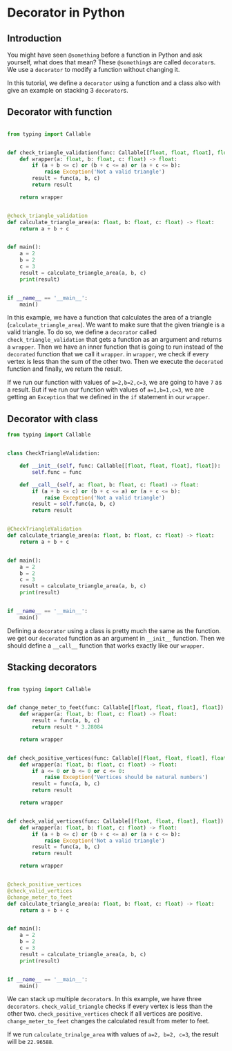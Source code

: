 # Decorator in Python

## Introduction

You might have seen `@something` before a
function in Python and ask yourself, what
does that mean? These `@something`s are called
`decorator`s. We use a `decorator` to modify a
function without changing it.

In this tutorial, we define a `decorator` using
a function and a class also with give an example
on stacking 3 `decorator`s.

## Decorator with function

```python

from typing import Callable


def check_triangle_validation(func: Callable[[float, float, float], float]) -> Callable[[float, float, float], float]:
    def wrapper(a: float, b: float, c: float) -> float:
        if (a + b <= c) or (b + c <= a) or (a + c <= b):
            raise Exception('Not a valid triangle')
        result = func(a, b, c)
        return result

    return wrapper


@check_triangle_validation
def calculate_triangle_area(a: float, b: float, c: float) -> float:
    return a + b + c


def main():
    a = 2
    b = 2
    c = 3
    result = calculate_triangle_area(a, b, c)
    print(result)


if __name__ == '__main__':
    main()
```

In this example, we have a function that calculates
the area of a triangle (`calculate_triangle_area`).
We want to make sure that the given triangle
is a valid triangle. To do so, we define
a `decorator` called `check_triangle_validation`
that gets a function as an argument and returns a `wrapper`.
Then we have an inner function that is going to run instead
of the `decorated` function that we call it `wrapper`.
in `wrapper`, we check if every vertex is less than
the sum of the other two. Then we execute the
`decorated` function and finally, we return the result.

If we run our function with values of `a=2,b=2,c=3`,
we are going to have `7` as a result. But if we run
our function with values of `a=1,b=1,c=3`, we are
getting an `Exception` that we defined in the `if` statement
in our `wrapper`.

## Decorator with class

```python
from typing import Callable


class CheckTriangleValidation:

    def __init__(self, func: Callable[[float, float, float], float]):
        self.func = func

    def __call__(self, a: float, b: float, c: float) -> float:
        if (a + b <= c) or (b + c <= a) or (a + c <= b):
            raise Exception('Not a valid triangle')
        result = self.func(a, b, c)
        return result


@CheckTriangleValidation
def calculate_triangle_area(a: float, b: float, c: float) -> float:
    return a + b + c


def main():
    a = 2
    b = 2
    c = 3
    result = calculate_triangle_area(a, b, c)
    print(result)


if __name__ == '__main__':
    main()
```

Defining a `decorator` using a class is pretty much the same
as the function. we get our `decorated` function as an argument
in `__init__` function. Then we should define a `__call__` function
that works exactly like our `wrapper`.

## Stacking decorators

```python

from typing import Callable


def change_meter_to_feet(func: Callable[[float, float, float], float]) -> Callable[[float, float, float], float]:
    def wrapper(a: float, b: float, c: float) -> float:
        result = func(a, b, c)
        return result * 3.28084

    return wrapper


def check_positive_vertices(func: Callable[[float, float, float], float]):
    def wrapper(a: float, b: float, c: float) -> float:
        if a <= 0 or b <= 0 or c <= 0:
            raise Exception('Vertices should be natural numbers')
        result = func(a, b, c)
        return result

    return wrapper


def check_valid_vertices(func: Callable[[float, float, float], float]):
    def wrapper(a: float, b: float, c: float) -> float:
        if (a + b <= c) or (b + c <= a) or (a + c <= b):
            raise Exception('Not a valid triangle')
        result = func(a, b, c)
        return result

    return wrapper


@check_positive_vertices
@check_valid_vertices
@change_meter_to_feet
def calculate_triangle_area(a: float, b: float, c: float) -> float:
    return a + b + c


def main():
    a = 2
    b = 2
    c = 3
    result = calculate_triangle_area(a, b, c)
    print(result)


if __name__ == '__main__':
    main()
```

We can stack up multiple `decorator`s. In this example, we
have three `decorators`. `check_valid_triangle` checks if
every vertex is less than the other two. `check_positive_vertices`
check if all vertices are positive. `change_meter_to_feet` changes
the calculated result from meter to feet.

If we run `calculate_trinalge_area` with values of
`a=2, b=2, c=3`, the result will be `22.96588`.
